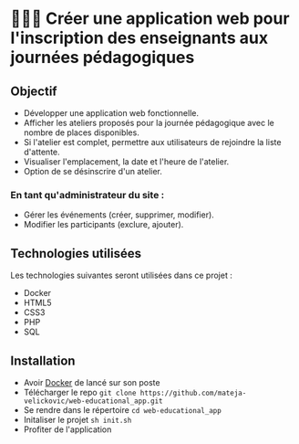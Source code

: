 # 🧑🏽‍🏫 Créer une application web pour l'inscription des enseignants aux journées pédagogiques

## Objectif
- Développer une application web fonctionnelle.
- Afficher les ateliers proposés pour la journée pédagogique avec le nombre de places disponibles.
- Si l'atelier est complet, permettre aux utilisateurs de rejoindre la liste d'attente.
- Visualiser l'emplacement, la date et l'heure de l'atelier.
- Option de se désinscrire d'un atelier.

### En tant qu'administrateur du site :
- Gérer les événements (créer, supprimer, modifier).
- Modifier les participants (exclure, ajouter).

## Technologies utilisées
Les technologies suivantes seront utilisées dans ce projet :
- Docker
- HTML5
- CSS3
- PHP
- SQL

## Installation
- Avoir [Docker](https://docs.docker.com/engine/install/) de lancé sur son poste
- Télécharger le repo `git clone https://github.com/mateja-velickovic/web-educational_app.git`
- Se rendre dans le répertoire `cd web-educational_app`
- Initaliser le projet `sh init.sh`
- Profiter de l'application
